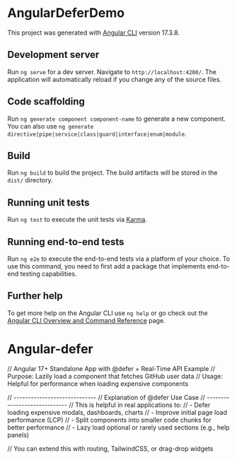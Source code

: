 # AngularDeferDemo

This project was generated with [Angular CLI](https://github.com/angular/angular-cli) version 17.3.8.

## Development server

Run `ng serve` for a dev server. Navigate to `http://localhost:4200/`. The application will automatically reload if you change any of the source files.

## Code scaffolding

Run `ng generate component component-name` to generate a new component. You can also use `ng generate directive|pipe|service|class|guard|interface|enum|module`.

## Build

Run `ng build` to build the project. The build artifacts will be stored in the `dist/` directory.

## Running unit tests

Run `ng test` to execute the unit tests via [Karma](https://karma-runner.github.io).

## Running end-to-end tests

Run `ng e2e` to execute the end-to-end tests via a platform of your choice. To use this command, you need to first add a package that implements end-to-end testing capabilities.

## Further help

To get more help on the Angular CLI use `ng help` or go check out the [Angular CLI Overview and Command Reference](https://angular.io/cli) page.


# Angular-defer
// Angular 17+ Standalone App with @defer + Real-Time API Example 
// Purpose: Lazily load a component that fetches GitHub user data 
// Usage: Helpful for performance when loading expensive components


// -----------------------------
// Explanation of @defer Use Case
// -----------------------------
// This is helpful in real applications to:
// - Defer loading expensive modals, dashboards, charts
// - Improve initial page load performance (LCP)
// - Split components into smaller code chunks for better performance
// - Lazy load optional or rarely used sections (e.g., help panels)

// You can extend this with routing, TailwindCSS, or drag-drop widgets

